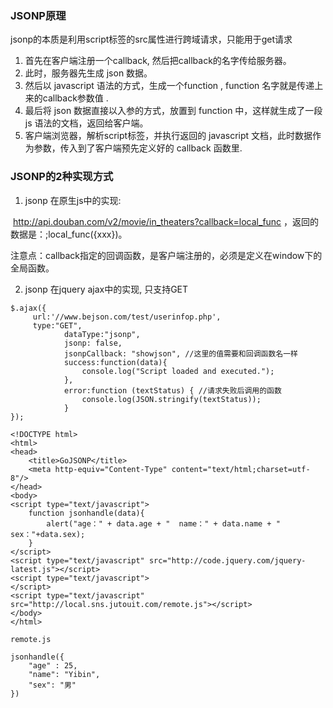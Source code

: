 ### JSONP原理

jsonp的本质是利用script标签的src属性进行跨域请求，只能用于get请求

1. 首先在客户端注册一个callback, 然后把callback的名字传给服务器。
2. 此时，服务器先生成 json 数据。
3. 然后以 javascript 语法的方式，生成一个function , function 名字就是传递上来的callback参数值 .
4. 最后将 json 数据直接以入参的方式，放置到 function 中，这样就生成了一段 js 语法的文档，返回给客户端。
5. 客户端浏览器，解析script标签，并执行返回的 javascript 文档，此时数据作为参数，传入到了客户端预先定义好的 callback 函数里.



### JSONP的2种实现方式

1. jsonp 在原生js中的实现:

​      http://api.douban.com/v2/movie/in_theaters?callback=local_func ，返回的数据是：;local_func({xxx})。

​     注意点：callback指定的回调函数，是客户端注册的，必须是定义在window下的全局函数。

2. jsonp 在jquery ajax中的实现, 只支持GET

```
$.ajax({
     url:'//www.bejson.com/test/userinfop.php',
     type:"GET",
            dataType:"jsonp",
            jsonp: false, 
            jsonpCallback: "showjson", //这里的值需要和回调函数名一样
            success:function(data){
                console.log("Script loaded and executed.");
            },
            error:function (textStatus) { //请求失败后调用的函数
                console.log(JSON.stringify(textStatus));
            }
});			

```


```
<!DOCTYPE html>
<html>
<head>
    <title>GoJSONP</title>
    <meta http-equiv="Content-Type" content="text/html;charset=utf-8"/>
</head>
<body>
<script type="text/javascript">
    function jsonhandle(data){
        alert("age：" + data.age + "  name：" + data.name + "  sex："+data.sex);
    }
</script>
<script type="text/javascript" src="http://code.jquery.com/jquery-latest.js"></script>
<script type="text/javascript">
</script>
<script type="text/javascript" src="http://local.sns.jutouit.com/remote.js"></script>
</body>
</html>
```

```
remote.js

jsonhandle({
    "age" : 25,
    "name": "Yibin",
    "sex": "男"
})
```